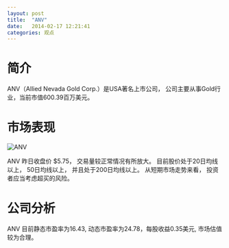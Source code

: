 ```yaml
---
layout: post
title:  "ANV"
date:   2014-02-17 12:21:41
categories: 观点
---
```


# 简介
ANV（Allied Nevada Gold Corp.）是USA著名上市公司，
公司主要从事Gold行业，当前市值600.39百万美元。

# 市场表现

![ANV](http://finviz.com/chart.ashx?t=ANV&ty=c&ta=1&p=d&s=l)

ANV 昨日收盘价 $5.75，
交易量较正常情况有所放大。
目前股价处于20日均线以上，
50日均线以上，
并且处于200日均线以上。
从短期市场走势来看，
投资者应当考虑超买的风险。

# 公司分析
ANV 目前静态市盈率为16.43, 动态市盈率为24.78，每股收益0.35美元,
市场估值较为合理。

